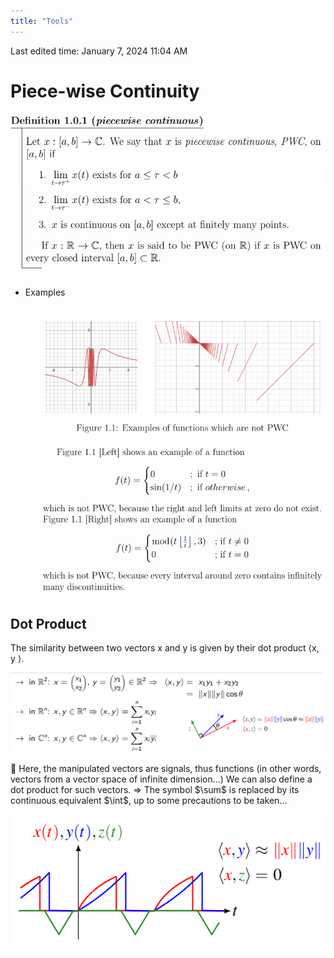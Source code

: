 ```yaml
---
title: "Tools"
---
```

Last edited time: January 7, 2024 11:04 AM

# Piece-wise Continuity

![Untitled](Tools/Untitled.png)

- Examples
    
    ![Untitled](Tools/Untitled%201.png)
    

## Dot Product

The similarity between two vectors x and y is given by their dot product ⟨x, y ⟩.

![Untitled](Tools/Untitled%202.png)

<aside>
📍 Here, the manipulated vectors are signals, thus functions (in other words, vectors from a vector space of infinite dimension...)
We can also define a dot product for such vectors.
⇒ The symbol $\sum$ is replaced by its continuous equivalent $\int$, up to some precautions to be taken...

</aside>

![Untitled](Tools/Untitled%203.png)

